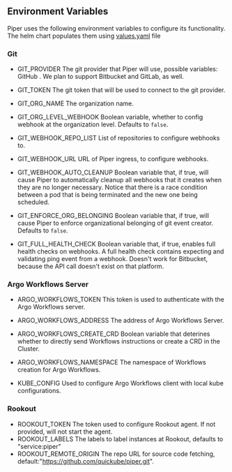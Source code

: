 ## Environment Variables

Piper uses the following environment variables to configure its functionality.
The helm chart populates them using [values.yaml](https://github.com/quickube/piper/tree/main/helm-chart/values.yaml) file

### Git

* GIT_PROVIDER
  The git provider that Piper will use, possible variables: GitHub . We plan to support Bitbucket and GitLab, as well.

* GIT_TOKEN
  The git token that will be used to connect to the git provider.

* GIT_ORG_NAME
  The organization name.

* GIT_ORG_LEVEL_WEBHOOK
  Boolean variable, whether to config webhook at the organization level. Defaults to `false`.

* GIT_WEBHOOK_REPO_LIST
  List of repositories to configure webhooks to.

* GIT_WEBHOOK_URL
  URL of Piper ingress, to configure webhooks.

* GIT_WEBHOOK_AUTO_CLEANUP
  Boolean variable that, if true, will cause Piper to automatically cleanup all webhooks that it creates when they are no longer necessary.
  Notice that there is a race condition between a pod that is being terminated and the new one being scheduled.

* GIT_ENFORCE_ORG_BELONGING
  Boolean variable that, if true, will cause Piper to enforce organizational belonging of git event creator. Defaults to `false`.

* GIT_FULL_HEALTH_CHECK
  Boolean variable that, if true, enables full health checks on webhooks. A full health check contains expecting and validating ping event from a webhook.
  Doesn't work for Bitbucket, because the API call doesn't exist on that platform.

### Argo Workflows Server

* ARGO_WORKFLOWS_TOKEN
  This token is used to authenticate with the Argo Workflows server.

* ARGO_WORKFLOWS_ADDRESS
  The address of Argo Workflows Server.

* ARGO_WORKFLOWS_CREATE_CRD
  Boolean variable that deterines whether to directly send Workflows instructions or create a CRD in the Cluster.

* ARGO_WORKFLOWS_NAMESPACE
  The namespace of Workflows creation for Argo Workflows.

* KUBE_CONFIG
  Used to configure Argo Workflows client with local kube configurations.

### Rookout

* ROOKOUT_TOKEN
  The token used to configure Rookout agent. If not provided, will not start the agent.
* ROOKOUT_LABELS
  The labels to label instances at Rookout, defaults to "service:piper"
* ROOKOUT_REMOTE_ORIGIN
  The repo URL for source code fetching, default:"https://github.com/quickube/piper.git".
